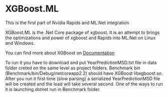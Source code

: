 # XGBoost.ML

This is the first part of Nvidia Rapids and ML.Net integration

XGBoost.ML is the .Net Core package of xgboost. It is an attempt to brings the optimizations
and power of xgboost and Rapids into ML.Net on Linux and Windows.

You can find more about XGBoost on [Documentation](https://github.com/dmlc/xgboost)

To run it you have to download and put YearPredictionMSD.txt file in data folder creted on the same level as project folders. Benchmark bin (Benchmark/bin/Debug/netcoreapp2.2) should have XGBoost libxgboost.so. After you run it first time (slow parsing) a serialized YearPredictionMSD file will be created and the load will take several second.
One of the ways to run it is launching dotnet run in Benchmark folder.
